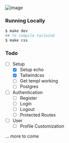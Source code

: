 ![image](https://github.com/user-attachments/assets/00e7895f-c0e4-4c13-9e0e-9ae890fac9cd)

### Running Locally

```bash
$ make dev
## To compile tailwind
$ make css
```

### Todo
- [ ] Setup
  - [x] Setup echo
  - [x] Tailwindcss
  - [ ] Get templ working
  - [ ] Postgres
- [ ] Authentication
  - [ ] Register
  - [ ] Login
  - [ ] Logout
  - [ ] Protected Routes
- [ ] User
  - [ ] Profile Customization

... more to come
